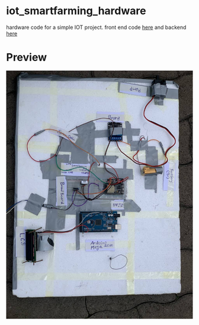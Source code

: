 # iot_smartfarming_hardware
hardware code for a simple IOT project. front end code [here](https://github.com/YohannesTz/iot_smartfarm_reporting) and backend 
[here](https://github.com/YohannesTz/iot_smart_backend/)

# Preview
![preview](preview.jpg)
